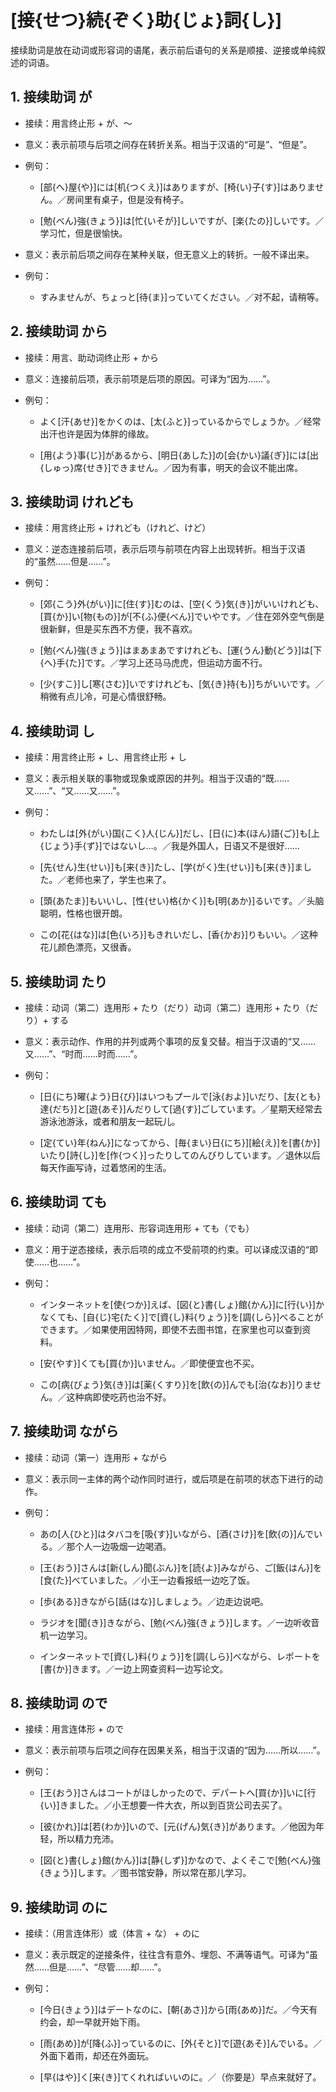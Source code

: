 # [接{せつ}続{ぞく}助{じょ}詞{し}]

接续助词是放在动词或形容词的语尾，表示前后语句的关系是顺接、逆接或单纯叙述的词语。

## 1. 接续助词 が

- 接续：用言终止形 + が、～

- 意义：表示前项与后项之间存在转折关系。相当于汉语的“可是”、“但是”。

- 例句：
        
    - [部{へ}屋{や}]には[机{つくえ}]はありますが、[椅{い}子{す}]はありません。／房间里有桌子，但是没有椅子。

    - [勉{べん}強{きょう}]は[忙{いそが}]しいですが、[楽{たの}]しいです。／学习忙，但是很愉快。

- 意义：表示前后项之间存在某种关联，但无意义上的转折。一般不译出来。

- 例句：

    - すみませんが、ちょっと[待{ま}]っていてください。／对不起，请稍等。

## 2. 接续助词 から

- 接续：用言、助动词终止形 + から

- 意义：连接前后项，表示前项是后项的原因。可译为“因为……”。

- 例句：
        
    - よく[汗{あせ}]をかくのは、[太{ふと}]っているからでしょうか。／经常出汗也许是因为体胖的缘故。

    - [用{よう}事{じ}]があるから、[明日{あした}]の[会{かい}議{ぎ}]には[出{しゅっ}席{せき}]できません。／因为有事，明天的会议不能出席。
    
## 3. 接续助词 けれども

- 接续：用言终止形 + けれども（けれど、けど）

- 意义：逆态连接前后项，表示后项与前项在内容上出现转折。相当于汉语的“虽然……但是……”。

- 例句：
        
    - [郊{こう}外{がい}]に[住{す}]むのは、[空{くう}気{き}]がいいけれども、[買{か}]い[物{もの}]が[不{ふ}便{べん}]でいやです。／住在郊外空气倒是很新鲜，但是买东西不方便，我不喜欢。

    - [勉{べん}強{きょう}]はまあまあですけれども、[運{うん}動{どう}]は[下{へ}手{た}]です。／学习上还马马虎虎，但运动方面不行。

    - [少{すこ}]し[寒{さむ}]いですけれども、[気{き}持{も}]ちがいいです。／稍微有点儿冷，可是心情很舒畅。

## 4. 接续助词 し

- 接续：用言终止形 + し、用言终止形 + し

- 意义：表示相关联的事物或现象或原因的并列。相当于汉语的“既……又……”、“又……又……”。

- 例句：
        
    - わたしは[外{がい}国{こく}人{じん}]だし、[日{に}本{ほん}語{ご}]も[上{じょう}手{ず}]ではないし…。／我是外国人，日语又不是很好……

    - [先{せん}生{せい}]も[来{き}]たし、[学{がく}生{せい}]も[来{き}]ました。／老师也来了，学生也来了。

    - [頭{あたま}]もいいし、[性{せい}格{かく}]も[明{あか}]るいです。／头脑聪明，性格也很开朗。

    - この[花{はな}]は[色{いろ}]もきれいだし、[香{かお}]りもいい。／这种花儿颜色漂亮，又很香。

## 5. 接续助词 たり

- 接续：动词（第二）连用形 + たり（だり）动词（第二）连用形 + たり（だり）+ する

- 意义：表示动作、作用的并列或两个事项的反复交替。相当于汉语的“又……又……”、“时而……时而……”。

- 例句：
        
    - [日{にち}曜{よう}日{び}]はいつもプールで[泳{およ}]いだり、[友{とも}達{だち}]と[遊{あそ}]んだりして[過{す}]ごしています。／星期天经常去游泳池游泳，或者和朋友一起玩儿。

    - [定{てい}年{ねん}]になってから、[毎{まい}日{にち}][絵{え}]を[書{か}]いたり[詩{し}]を[作{つく}]ったりしてのんびりしています。／退休以后每天作画写诗，过着悠闲的生活。

## 6. 接续助词 ても

- 接续：动词（第二）连用形、形容词连用形 + ても（でも）

- 意义：用于逆态接续，表示后项的成立不受前项的约束。可以译成汉语的“即使……也……”。

- 例句：
      
    - インターネットを[使{つか}]えば、[図{と}書{しょ}館{かん}]に[行{い}]かなくても、[自{じ}宅{たく}]で[資{し}料{りょう}]を[調{しら}]べることができます。／如果使用因特网，即使不去图书馆，在家里也可以查到资料。

    - [安{やす}]くても[買{か}]いません。／即使便宜也不买。

    - この[病{びょう}気{き}]は[薬{くすり}]を[飲{の}]んでも[治{なお}]りません。／这种病即使吃药也治不好。

## 7. 接续助词 ながら

- 接续：动词（第一）连用形 + ながら

- 意义：表示同一主体的两个动作同时进行，或后项是在前项的状态下进行的动作。

- 例句：
      
    - あの[人{ひと}]はタバコを[吸{す}]いながら、[酒{さけ}]を[飲{の}]んでいる。／那个人一边吸烟一边喝酒。

    - [王{おう}]さんは[新{しん}聞{ぶん}]を[読{よ}]みながら、ご[飯{はん}]を[食{た}]べていました。／小王一边看报纸一边吃了饭。

    - [歩{ある}]きながら[話{はな}]しましょう。／边走边说吧。

    - ラジオを[聞{き}]きながら、[勉{べん}強{きょう}]します。／一边听收音机一边学习。

    - インターネットで[資{し}料{りょう}]を[調{しら}]べながら、レポートを[書{か}]きます。／一边上网查资料一边写论文。

## 8. 接续助词 ので

- 接续：用言连体形 + ので

- 意义：表示前项与后项之间存在因果关系，相当于汉语的“因为……所以……”。

- 例句：
      
    - [王{おう}]さんはコートがほしかったので、デパートへ[買{か}]いに[行{い}]きました。／小王想要一件大衣，所以到百货公司去买了。

    - [彼{かれ}]は[若{わか}]いので、[元{げん}気{き}]があります。／他因为年轻，所以精力充沛。

    - [図{と}書{しょ}館{かん}]は[静{しず}]かなので、よくそこで[勉{べん}強{きょう}]します。／图书馆安静，所以常在那儿学习。

## 9. 接续助词 のに

- 接续：（用言连体形）或（体言 + な） + のに

- 意义：表示既定的逆接条件，往往含有意外、埋怨、不满等语气。可译为“虽然……但是……”、“尽管……却……”。

- 例句：
      
    - [今日{きょう}]はデートなのに、[朝{あさ}]から[雨{あめ}]だ。／今天有约会，却一早就开始下雨。

    - [雨{あめ}]が[降{ふ}]っているのに、[外{そと}]で[遊{あそ}]んでいる。／外面下着雨，却还在外面玩。

    - [早{はや}]く[来{き}]てくれればいいのに。／（你要是）早点来就好了。
